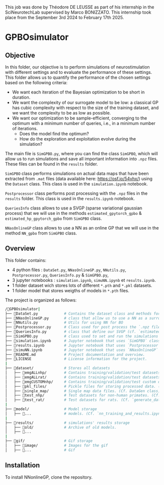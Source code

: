 This job was done by Théodore DE LEUSSE as part of his internship in the SciNeurotechLab supervised by Marco BONIZZATO.
This internship took place from the September 3rd 2024 to February 17th 2025.

# GPBOsimulator


## Objective    

In this folder, our objective is to perform simulations of neurostimulation with different settings and to evaluate the performance of these settings. This folder allows us to quantify the performance of the chosen settings based on the following criteria:
- We want each iteration of the Bayesian optimization to be short in duration.
- We want the complexity of our surrogate model to be low: a classical GP has cubic complexity with respect to the size of the training dataset, and we want the complexity to be as low as possible.
- We want our optimization to be sample-efficient, converging to the optimum with a minimum number of queries, i.e., in a minimum number of iterations.
    - Does the model find the optimum?
    - How do the exploration and exploitation evolve during the simulation?

The main file is `SimGPBO.py`, where you can find the class `SimGPBO`, which will allow us to run simulations and save all important information into `.npz` files. These files can be found in the `results` folder.

`SimGPBO` class performs simulations on actual data maps that have been extracted from `.mat` files (data available here: https://osf.io/54vhx/) using the `Dataset` class. This class is used in the `simulation.ipynb` notebook.

`Postprocessor` class performs post processing with the `.npz` files in the `results` folder. This class is used in the `results.ipynb` notebook.

`QueriesInfo` class allows to use a SVGP (sparse variational gaussian process) that we will use in the methods `estimated_gpytorch_gpbo` & `estimated_hp_gpytorch_gpbo` from `SimGPBO` class. 

`NNasOnlineGP` class allows to use a NN as an online GP that we will use in the method `NN_gpbo` from `SimGPBO` class.


## Overview

This folder contains:
- 4 python files : `DataSet.py`, `NNasOnlineGP.py`, `NNutils.py`, `Postprocessor.py`, `QueriesInfo.py` & `SimGPBO.py`,
- 3 jupyter notebooks : `simulation.ipynb`, `simuNN.ipynb` et `results.ipynb`.
- 1 folder dataset wich stores lots of different `*.pth` and `*.pkl` datasets.
- 1 folder model that stores weigths of models in `*.pth` files.

The project is organized as follows:

``` bash
/📂GPBOsimulator|
├── 📄DataSet.py            # Contains the dataset class and methods for handling data from the `.mat` files ( data here : https://osf.io/54vhx/ )
├── 📄NNasOnlineGP.py       # class that allow us to use a NN as a surrogate model for bayesian optimisation (cf. `NN_gpbo` method in SimGPBO )
├── 📄NNutils.py            # Utils for using NN for BO
├── 📄Postprocessor.py      # Class used for post process the `.npz files in `results`.
├── 📄QueriesInfo.py        # class that define our SVGP (cf. `estimated_gpytorch_gpbo` & `estimated_hp_gpytorch_gpbo` methods in `SimGPBO` )
├── 📄SimGPBO.py            # class used to set and run the simulations
├── 📄simulation.ipynb      # Jupyter notebook that uses `SimGPBO` class to set & run simulations.
├── 📄results.ipynb         # Jupyter notebook that uses `Postprocessor` class to postprocess the simulations.
├── 📄simuNN.ipynb          # Jupyter notebook that uses `NNasOnlineGP` class to compare the NN surrogate model with a standard GP.
├── 📄README.md             # Project documentation and overview.
├── 📄LICENSE               # License information for the project.
|
├── 📂dataset/              # Stores all datasets
│   ├── 📂emgALLnhp/        # Contains training/validation/test datasets for all EMGs of one non human primate. (Cf. `generate_dataset.ipynb`)
│   ├── 📂emgALLrat/        # Contains training/validation/test datasets for all EMGs of one rat. (Cf. `generate_dataset.ipynb`)
│   ├── 📂emgCUSTOMnhp/     # Contains training/validation/test custom datasets for non-human primates. (Cf. `generate_dataset.ipynb`)
│   ├── 📂pkl_files/        # Pickle files for storing processed data. (Cf. DataGen class)
│   ├── 📂single_map/       # Single map data files. (Cf. DataGen class)
│   ├── 📂test_nhp/         # Test datasets for non-human primates. (Cf. `generate_dataset.ipynb`)
│   ├── 📂test_rat/         # Test datasets for rats. (Cf. `generate_dataset.ipynb`)
|
├── 📂model/                # Model storage
│   ├── 📄...               # models. (Cf. `nn_training_and_results.ipynb`)
|
├── 📂results/              # simulations' results storage
│   ├── 📂old/              # Archive of old models.
│   ├── 📄...               
|
├── 📂gif/                  # Gif storage
│   ├── 📂image/            # Images for the gif 
│   ├── 📄...               # Gif 
```

## Installation

To install NNonlineGP, clone the repository.